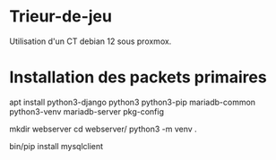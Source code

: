 # Trieur-de-jeu
Utilisation d'un CT debian 12 sous proxmox.

# Installation des packets primaires
apt install python3-django python3 python3-pip mariadb-common python3-venv mariadb-server pkg-config


mkdir webserver
cd webserver/
python3 -m venv .

bin/pip install mysqlclient
